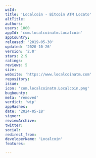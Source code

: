 ```yaml
---
wsId: 
title: 'Localcoin - Bitcoin ATM Locato'
altTitle: 
authors: 
users: 1000
appId: 'com.localcoinatm.Localcoin'
appCountry: 
released: '2019-05-30'
updated: '2020-10-26'
version: '2.0'
stars: 2.9
ratings: 
reviews: 5
size: 
website: 'https://www.localcoinatm.com'
repository: 
issue: 
icon: 'com.localcoinatm.Localcoin.png'
bugbounty: 
meta: 'removed'
verdict: 'wip'
appHashes: 
date: '2024-05-18'
signer: 
reviewArchive: 
twitter: 
social: 
redirect_from: 
developerName: 'Localcoin'
features: 

---
```


